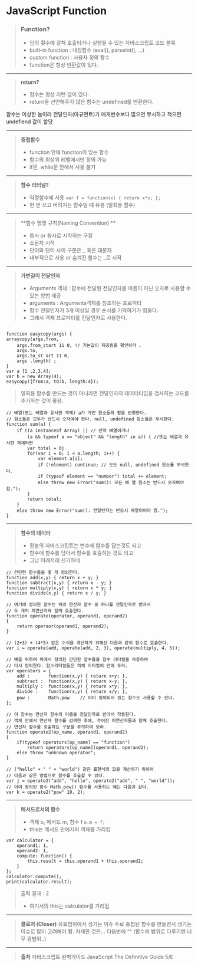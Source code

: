 **JavaScript Function**
===================


><h3><b>Function?</b></h3>
>
>- 임의 횟수에 걸쳐 호출되거나 실행될 수 있는 자바스크립트 코드 블록  
>- built-in function : 내장함수 (eval(), parseInt(), ...)
>- custom function : 사용자 정의 함수
>- function은 항상 반환값이 있다.

---------

> **return?** 
>
>- 함수는 항상 리턴 값이 있다.
>- return을 선언해주지 않은 함수는 undefined를 반환한다.

함수는 이상한 놈이라 전달인자(아규먼트)가 매개변수보다 많으면 무시하고
적으면 undefiend 값이 할당

----

> **중첩함수**
>
> - function 안에 function이 있는 함수
> - 함수의 최상위 레벨에서만 정의 가능
> - if문, while문 안에서 사용 불가

-----

>**함수 리터널?**
>
>- 익명함수에 사용
 ```var f = function(x) { return x*x; };```
>- 한 번 쓰고 버려지는 함수일 때 유용 (일회용 함수)

-----

>**함수 명명 규칙(Naming Convention) **
>
>- 동사 or 동사로 시작하는 구절
>- 소문자 시작
>- 단어와 단어 사이 구분은 _ 혹은 대문자
>- 내부적으로 사용 or 숨겨진 함수는 _로 시작

-----

>**가변길이 전달인자**
>
>- Arguments 객체 : 함수에 전달된 전달인자를 이름이 아닌 숫자로 사용할 수 있는 방법 제공
>- arguments : Arguments객체를 참조하는 프로퍼티
>- 함수 전달인자가 3개 이상일 경우 순서를 기억하기가 힘들다.
>- 그래서 객체 프로퍼티를 전달인자로 사용한다.
```

function easycopy(args) {
arraycopy(args.from,
	args.from_start 11 0, !/ 기본값이 제공됨을 확인하라 .
	args.to,
	args.to_st art 11 0,
	args .length) ;
}
var a [1 ,2,3,4];
var b = new Array(4);
easycopy({from:a, tO:b, length:4});

```
> 일회용 함수를 만드는 것이 아니라면 전달인자의 데이터타입을 검사하는 코드를 추가하는 것이 좋음.
> 
```
// 배열(또는 배열과 유사한 객체) a가 가진 원소들의 합을 반환한다.
// 원소들은 모두가 반드시 숫자여야 한다. null, undefined 원소들은 무시한다.
function sum(a) {
	if ((a instanceof Array) || // 만약 배열이거나
		(a && typeof a == "object" && "length" in a)) { //또는 배열과 유사한 객체라면
		var total = 0j
		for(var i = 0; i < a.length; i++) {
			var element a[i];
			if (!element) continue; // 모든 null, undefined 원소를 무시한다.
			if (typeof element == "number") total += element;
			else throw new Error("sum(): 모든 배 열 원소는 반드시 숫자여야 함.");
		}
		return total;
	}
	else throw new Error("sum(): 전달인자는 반드시 배열이어야 함.");
}
```

----

>**함수의 데이터**
>
>- 뭔놈의 자바스크립트는 변수에 함수를 담는것도 되고
>- 함수에 함수를 담아서 함수를 호출하는 것도 되고
>- 그냥 이래저래 신기하네
```
// 간단한 함수들을 몇 개 정의한다.
function add(x,y) { return x + y; }
function subtract(x,y) { return x - y; }
function multiply(x,y) { return x * y; }
function divide(x,y) { return x / y; }

// 여기에 정의한 함수는 위의 연산자 함수 중 하나를 전달인자로 받아서
// 두 개의 피연산자와 함께 호출한다.
function operate(operator, operand1, operand2)
{
	return operaor(operand1, operand2);
}

// (2+3) + (4*5) 같은 수식을 계산하기 위해선 다음과 같이 함수로 호출한다.
var i = operate(add, operate(add, 2, 3), operate(multiply, 4, 5));

// 예를 위하여 위에서 정의한 간단한 함수들을 함수 리터럴을 사용하여
// 다시 정의한다. 함수리터럴들은 객체 리터럴의 안에 두라.
var operators = {
	add :	 	function(x,y) { return x+y; },
	subtract : 	function(x,y) { return x-y; },
	multiply :	function(x,y) { return x*y; },
	divide :	function(x,y) { return x/y; },
	pow :		Math.pow	// 이미 정의되어 있는 함수도 사용할 수 있다.
};

// 이 함수는 연산자 함수의 이름을 전달인자로 받아서 작동한다.
// 객체 안에서 연산자 함수를 검색한 후에, 주어진 피연산자들과 함께 호출한다.
// 연산자 함수를 호출하는 구문을 주의하여 보라.
function operate2(op_name, operand1, operand2)
{
	if(typeof operators[op_name] == "function")
		return operators[op_name](operand1, operand2);
	else throw "unknown operator";
}

// ("hello" + " " + "world") 같은 표현식의 값을 계산하기 위하여
// 다음과 같은 방법으로 함수를 호출할 수 있다.
var j = operate2("add", "hello", operate2("add", " ", "world"));
// 이미 정의된 함수 Math.pow() 함수를 사용하는 예는 다음과 같다.
var k = operate2("pow" 10, 2);
```

----------
>**메서드로서의 함수**
>
>- 객체 o, 메서드 m, 함수 f
 ```o.m = f;```
>- this는 메서드 안에서의 객체를 가리킴

```
var calculator = {
	operand1: 1,
	operand2: 1,
	compute: function() {
		this.result = this.operand1 + this.operand2;
	}
};
calculator.compute();
print(calculator.result);
```
>출력 결과 : 2
>- 여기서의 this는 calculator를 가리킴

----

>**클로저 (Closer)**
>유효범위에서 생기는 이슈
>주로 중첩된 함수를 만들면서 생기는 이슈로 많이 고려해야 함.
>자세한 것은... 다음번에 ^^ (함수의 범위로 다루기엔 너무 광범위..)

----

>**출처**
자바스크립트 완벽가이드 JavaScript The Definitive Guide 5/E
